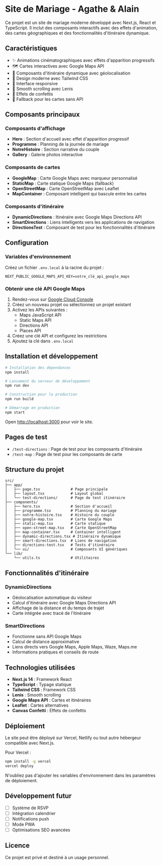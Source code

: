 # Site de Mariage - Agathe & Alain

Ce projet est un site de mariage moderne développé avec Next.js, React et TypeScript. Il inclut des composants interactifs avec des effets d'animation, des cartes géographiques et des fonctionnalités d'itinéraire dynamique.

## Caractéristiques

- ✨ Animations cinématographiques avec effets d'apparition progressifs
- 🗺️ Cartes interactives avec Google Maps API
- 📍 Composants d'itinéraire dynamique avec géolocalisation
- 🎨 Design moderne avec Tailwind CSS
- 📱 Interface responsive
- 🔄 Smooth scrolling avec Lenis
- 🎊 Effets de confettis
- 🎯 Fallback pour les cartes sans API

## Composants principaux

### Composants d'affichage
- **Hero** : Section d'accueil avec effet d'apparition progressif
- **Programme** : Planning de la journée de mariage
- **NotreHistoire** : Section narrative du couple
- **Gallery** : Galerie photos interactive

### Composants de cartes
- **GoogleMap** : Carte Google Maps avec marqueur personnalisé
- **StaticMap** : Carte statique Google Maps (fallback)
- **OpenStreetMap** : Carte OpenStreetMap avec Leaflet
- **MapContainer** : Composant intelligent qui bascule entre les cartes

### Composants d'itinéraire
- **DynamicDirections** : Itinéraire avec Google Maps Directions API
- **SmartDirections** : Liens intelligents vers les applications de navigation
- **DirectionsTest** : Composant de test pour les fonctionnalités d'itinéraire

## Configuration

### Variables d'environnement

Créez un fichier `.env.local` à la racine du projet :

```env
NEXT_PUBLIC_GOOGLE_MAPS_API_KEY=votre_clé_api_google_maps
```

### Obtenir une clé API Google Maps

1. Rendez-vous sur [Google Cloud Console](https://console.cloud.google.com/)
2. Créez un nouveau projet ou sélectionnez un projet existant
3. Activez les APIs suivantes :
   - Maps JavaScript API
   - Static Maps API
   - Directions API
   - Places API
4. Créez une clé API et configurez les restrictions
5. Ajoutez la clé dans `.env.local`

## Installation et développement

```bash
# Installation des dépendances
npm install

# Lancement du serveur de développement
npm run dev

# Construction pour la production
npm run build

# Démarrage en production
npm start
```

Open [http://localhost:3000](http://localhost:3000) pour voir le site.

## Pages de test

- `/test-directions` : Page de test pour les composants d'itinéraire
- `/test-map` : Page de test pour les composants de carte

## Structure du projet

```
src/
├── app/
│   ├── page.tsx              # Page principale
│   ├── layout.tsx            # Layout global
│   └── test-directions/      # Page de test itinéraire
├── components/
│   ├── hero.tsx              # Section d'accueil
│   ├── programme.tsx         # Planning du mariage
│   ├── notre-histoire.tsx    # Histoire du couple
│   ├── google-map.tsx        # Carte Google Maps
│   ├── static-map.tsx        # Carte statique
│   ├── open-street-map.tsx   # Carte OpenStreetMap
│   ├── map-container.tsx     # Container intelligent
│   ├── dynamic-directions.tsx # Itinéraire dynamique
│   ├── smart-directions.tsx  # Liens de navigation
│   ├── directions-test.tsx   # Tests d'itinéraire
│   └── ui/                   # Composants UI génériques
└── lib/
    └── utils.ts              # Utilitaires
```

## Fonctionnalités d'itinéraire

### DynamicDirections
- Géolocalisation automatique du visiteur
- Calcul d'itinéraire avec Google Maps Directions API
- Affichage de la distance et du temps de trajet
- Carte intégrée avec tracé de l'itinéraire

### SmartDirections
- Fonctionne sans API Google Maps
- Calcul de distance approximative
- Liens directs vers Google Maps, Apple Maps, Waze, Maps.me
- Informations pratiques et conseils de route

## Technologies utilisées

- **Next.js 14** : Framework React
- **TypeScript** : Typage statique
- **Tailwind CSS** : Framework CSS
- **Lenis** : Smooth scrolling
- **Google Maps API** : Cartes et itinéraires
- **Leaflet** : Cartes alternatives
- **Canvas Confetti** : Effets de confettis

## Déploiement

Le site peut être déployé sur Vercel, Netlify ou tout autre hébergeur compatible avec Next.js.

Pour Vercel :
```bash
npm install -g vercel
vercel deploy
```

N'oubliez pas d'ajouter les variables d'environnement dans les paramètres de déploiement.

## Développement futur

- [ ] Système de RSVP
- [ ] Intégration calendrier
- [ ] Notifications push
- [ ] Mode PWA
- [ ] Optimisations SEO avancées

## Licence

Ce projet est privé et destiné à un usage personnel.
